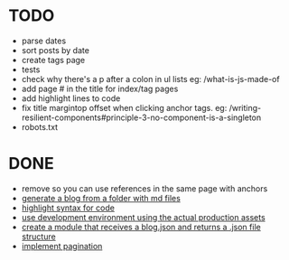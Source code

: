 # TODO
- parse dates
- sort posts by date
- create tags page
- tests
- check why there's a p after a colon in ul lists eg: /what-is-js-made-of
- add page # in the title for index/tag pages
- add highlight lines to code
- fix title margintop offset when clicking anchor tags. eg: /writing-resilient-components#principle-3-no-component-is-a-singleton
- robots.txt

# DONE
- remove <base> so you can use references in the same page with anchors<a href="#title">
- generate a blog from a folder with md files
- highlight syntax for code
- use development environment using the actual production assets
- create a module that receives a blog.json and returns a .json file structure 
- implement pagination